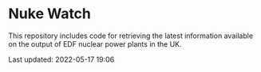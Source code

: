 # Nuke Watch

This repository includes code for retrieving the latest information available on the output of EDF nuclear power plants in the UK.

Last updated: 2022-05-17 19:06